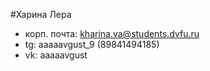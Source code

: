 #Харина Лера 

- корп. почта: kharina.va@students.dvfu.ru
- tg: aaaaavgust_9 (89841494185)
- vk: aaaaavgust 
